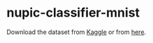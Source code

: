 nupic-classifier-mnist
======================

Download the dataset from [Kaggle] or from [here][1].

[Kaggle]:http://www.kaggle.com/c/digit-recognizer/download/train.csv
[1]:https://dl.dropboxusercontent.com/u/62469907/train.csv

